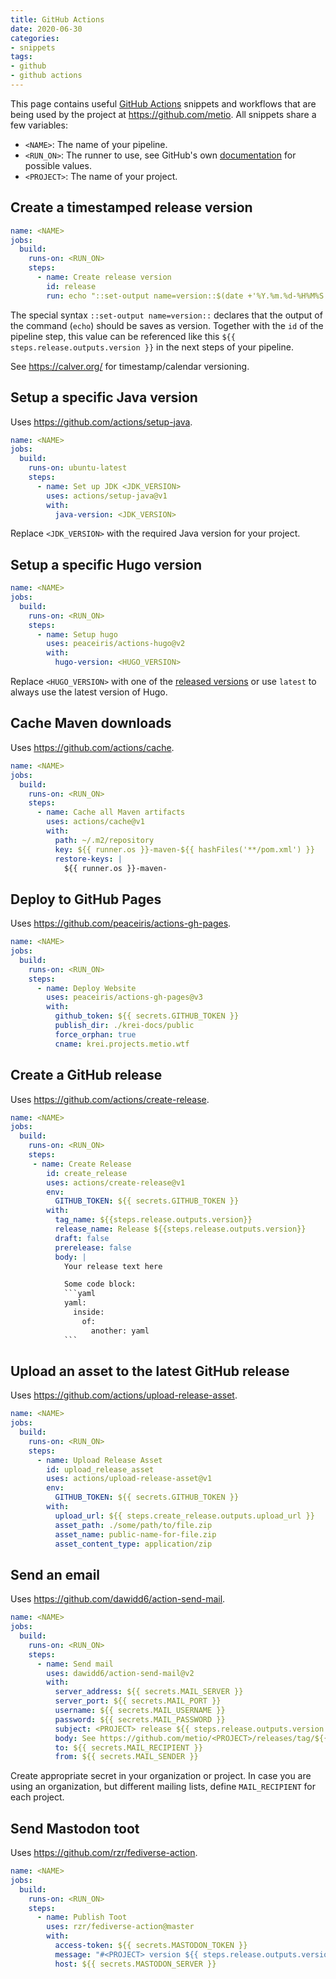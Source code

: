 ```yaml
---
title: GitHub Actions
date: 2020-06-30
categories:
- snippets
tags:
- github
- github actions
---
```


This page contains useful [GitHub Actions](https://github.com/features/actions) snippets and workflows that are being used by the project at https://github.com/metio. All snippets share a few variables:

- `<NAME>`: The name of your pipeline.
- `<RUN_ON>`: The runner to use, see GitHub's own [documentation](https://help.github.com/en/actions/reference/workflow-syntax-for-github-actions#jobsjob_idruns-on) for possible values.
- `<PROJECT>`: The name of your project.

## Create a timestamped release version

```yaml
name: <NAME>
jobs:
  build:
    runs-on: <RUN_ON>
    steps:
      - name: Create release version
        id: release
        run: echo "::set-output name=version::$(date +'%Y.%m.%d-%H%M%S')"
```

The special syntax `::set-output name=version::` declares that the output of the command (`echo`) should be saves as version. Together with the `id` of the pipeline step, this value can be referenced like this `${{ steps.release.outputs.version }}` in the next steps of your pipeline.

See https://calver.org/ for timestamp/calendar versioning.

## Setup a specific Java version

Uses https://github.com/actions/setup-java.

```yaml
name: <NAME>
jobs:
  build:
    runs-on: ubuntu-latest
    steps:
      - name: Set up JDK <JDK_VERSION>
        uses: actions/setup-java@v1
        with:
          java-version: <JDK_VERSION>
```

Replace `<JDK_VERSION>` with the required Java version for your project.

## Setup a specific Hugo version

```yaml
name: <NAME>
jobs:
  build:
    runs-on: <RUN_ON>
    steps:
      - name: Setup hugo
        uses: peaceiris/actions-hugo@v2
        with:
          hugo-version: <HUGO_VERSION>
```

Replace `<HUGO_VERSION>` with one of the [released versions](https://github.com/gohugoio/hugo/releases) or use `latest` to always use the latest version of Hugo.

## Cache Maven downloads

Uses https://github.com/actions/cache.

```yaml
name: <NAME>
jobs:
  build:
    runs-on: <RUN_ON>
    steps:
      - name: Cache all Maven artifacts
        uses: actions/cache@v1
        with:
          path: ~/.m2/repository
          key: ${{ runner.os }}-maven-${{ hashFiles('**/pom.xml') }}
          restore-keys: |
            ${{ runner.os }}-maven-
```

## Deploy to GitHub Pages

Uses https://github.com/peaceiris/actions-gh-pages.

```yaml
name: <NAME>
jobs:
  build:
    runs-on: <RUN_ON>
    steps:
      - name: Deploy Website
        uses: peaceiris/actions-gh-pages@v3
        with:
          github_token: ${{ secrets.GITHUB_TOKEN }}
          publish_dir: ./krei-docs/public
          force_orphan: true
          cname: krei.projects.metio.wtf
```

## Create a GitHub release

Uses https://github.com/actions/create-release.

```yaml
name: <NAME>
jobs:
  build:
    runs-on: <RUN_ON>
    steps:
     - name: Create Release
        id: create_release
        uses: actions/create-release@v1
        env:
          GITHUB_TOKEN: ${{ secrets.GITHUB_TOKEN }}
        with:
          tag_name: ${{steps.release.outputs.version}}
          release_name: Release ${{steps.release.outputs.version}}
          draft: false
          prerelease: false
          body: |
            Your release text here

            Some code block:
            ```yaml
            yaml:
              inside:
                of:
                  another: yaml
            ```
```

## Upload an asset to the latest GitHub release

Uses https://github.com/actions/upload-release-asset.

```yaml
name: <NAME>
jobs:
  build:
    runs-on: <RUN_ON>
    steps:
      - name: Upload Release Asset
        id: upload_release_asset
        uses: actions/upload-release-asset@v1
        env:
          GITHUB_TOKEN: ${{ secrets.GITHUB_TOKEN }}
        with:
          upload_url: ${{ steps.create_release.outputs.upload_url }}
          asset_path: ./some/path/to/file.zip
          asset_name: public-name-for-file.zip
          asset_content_type: application/zip
```

## Send an email

Uses https://github.com/dawidd6/action-send-mail.

```yaml
name: <NAME>
jobs:
  build:
    runs-on: <RUN_ON>
    steps:
      - name: Send mail
        uses: dawidd6/action-send-mail@v2
        with:
          server_address: ${{ secrets.MAIL_SERVER }}
          server_port: ${{ secrets.MAIL_PORT }}
          username: ${{ secrets.MAIL_USERNAME }}
          password: ${{ secrets.MAIL_PASSWORD }}
          subject: <PROJECT> release ${{ steps.release.outputs.version }}
          body: See https://github.com/metio/<PROJECT>/releases/tag/${{ steps.release.outputs.version }} for details.
          to: ${{ secrets.MAIL_RECIPIENT }}
          from: ${{ secrets.MAIL_SENDER }}
```

Create appropriate secret in your organization or project. In case you are using an organization, but different mailing lists, define `MAIL_RECIPIENT` for each project.

## Send Mastodon toot

Uses https://github.com/rzr/fediverse-action.

```yaml
name: <NAME>
jobs:
  build:
    runs-on: <RUN_ON>
    steps:
      - name: Publish Toot
        uses: rzr/fediverse-action@master
        with:
          access-token: ${{ secrets.MASTODON_TOKEN }}
          message: "#<PROJECT> version ${{ steps.release.outputs.version }} published! https://github.com/metio/<PROJECT>/releases/tag/${{ steps.release.outputs.version }} #metio"
          host: ${{ secrets.MASTODON_SERVER }}
```
